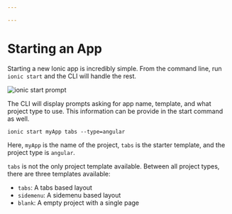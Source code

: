 ```yaml
---

---
```


# Starting an App

Starting a new Ionic app is incredibly simple. From the command line, run `ionic start` and the CLI will handle the rest.

![ionic start prompt](../assets/img/guides/starting/terminal-prompt.png)

The CLI will display prompts asking for app name, template, and what project type to use. This information can be provide in the start command as well.

```shell
ionic start myApp tabs --type=angular
```

Here, `myApp` is the name of the project, `tabs` is the starter template, and the project type is `angular`.

`tabs` is not the only project template available. Between all project types, there are three templates available:

- `tabs`: A tabs based layout
- `sidemenu`: A sidemenu based layout
- `blank`: A empty project with a single page